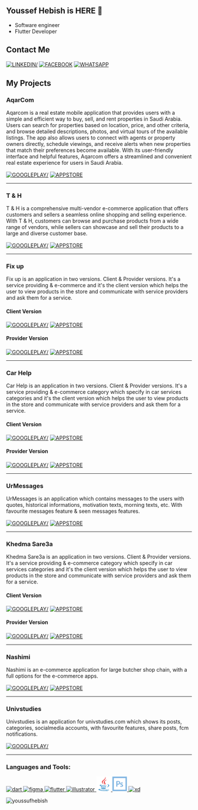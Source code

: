 ## Youssef Hebish is HERE 👑

- Software engineer
- Flutter Developer

## Contact Me
<p align="left">
<a href="https://linkedin.com/in/yousseufhebish/" target="blank"><img align="center" src="http://img.shields.io/badge/linkedin-1863a9?logo=linkedin&style=for-the-badge&logoColor=white" alt="LINKEDIN/" /></a>
<a href="https://fb.com/youssufhebish" target="blank"><img align="center" src="https://img.shields.io/badge/facebook-3c5b9b?logo=facebook&style=for-the-badge&logoColor=white" alt="FACEBOOK" /></a>
<a href="https://wa.me/+201287719426" target="blank"><img align="center" src="https://img.shields.io/badge/whatsapp-30b945?logo=whatsapp&style=for-the-badge&logoColor=white" alt="WHATSAPP" /></a>
</p>

## My Projects

### AqarCom

Aqarcom is a real estate mobile application that provides users with a simple and efficient way to buy, sell, and rent properties in Saudi Arabia. Users can search for properties based on location, price, and other criteria, and browse detailed descriptions, photos, and virtual tours of the available listings. The app also allows users to connect with agents or property owners directly, schedule viewings, and receive alerts when new properties that match their preferences become available. With its user-friendly interface and helpful features, Aqarcom offers a streamlined and convenient real estate experience for users in Saudi Arabia.

<p align="left">
<a href="https://play.google.com/store/apps/details?id=com.entlq.aqarcom" target="_blank" rel="noopener"><img align="center" src="https://img.shields.io/badge/on%20google%20play-35ab56?logo=googleplay&style=for-the-badge&labelColor=35ab56" alt="GOOGLEPLAY/" /></a>
<a href="https://apps.apple.com/sa/app/%D8%B9%D9%82%D8%A7%D8%B1-%D9%83%D9%88%D9%85-aqarcom/id1568547797" target="_blank" rel="noopener"><img align="center" src="https://img.shields.io/badge/on%20app%20store-1ba1f6?logo=appstore&style=for-the-badge&labelColor=1ba1f6&logoColor=white" alt="APPSTORE" /></a>
</p>

<hr>

### T & H

T & H is a comprehensive multi-vendor e-commerce application that offers customers and sellers a seamless online shopping and selling experience. With T & H, customers can browse and purchase products from a wide range of vendors, while sellers can showcase and sell their products to a large and diverse customer base.

<p align="left">
<a href="https://play.google.com/store/apps/details?id=com.softsteps.tandh" target="blank"><img align="center" src="https://img.shields.io/badge/on%20google%20play-35ab56?logo=googleplay&style=for-the-badge&labelColor=35ab56" alt="GOOGLEPLAY/" /></a>
<a href="https://apps.apple.com/zw/app/t-h/id6443761574" target="blank"><img align="center" src="https://img.shields.io/badge/on%20app%20store-1ba1f6?logo=appstore&style=for-the-badge&labelColor=1ba1f6&logoColor=white" alt="APPSTORE" /></a>
</p>

<hr>

### Fix up

Fix up is an application in two versions. Client & Provider versions.
It's a service providing & e-commerce and it's the client version which helps the user to view products in the store and communicate with service providers and ask them for a service.

#### Client Version
<p align="left">
<a href="https://play.google.com/store/apps/details?id=com.kian.fixup" target="blank"><img align="center" src="https://img.shields.io/badge/on%20google%20play-35ab56?logo=googleplay&style=for-the-badge&labelColor=35ab56" alt="GOOGLEPLAY/" /></a>
<a href="https://apps.apple.com/zw/app/fix-up/id6443759320" target="blank"><img align="center" src="https://img.shields.io/badge/on%20app%20store-1ba1f6?logo=appstore&style=for-the-badge&labelColor=1ba1f6&logoColor=white" alt="APPSTORE" /></a>
</p>

#### Provider Version
<p align="left">
<a href="https://play.google.com/store/apps/details?id=com.provider.fixup" target="blank"><img align="center" src="https://img.shields.io/badge/on%20google%20play-35ab56?logo=googleplay&style=for-the-badge&labelColor=35ab56" alt="GOOGLEPLAY/" /></a>
<a href="https://apps.apple.com/zw/app/fix-up-provider/id6443759616" target="blank"><img align="center" src="https://img.shields.io/badge/on%20app%20store-1ba1f6?logo=appstore&style=for-the-badge&labelColor=1ba1f6&logoColor=white" alt="APPSTORE" /></a>
</p>

<hr>

### Car Help

Car Help is an application in two versions. Client & Provider versions.
It's a service providing & e-commerce category which specify in car services categories and it's the client version which helps the user to view products in the store and communicate with service providers and ask them for a service.

#### Client Version
<p align="left">
<a href="https://play.google.com/store/apps/details?id=com.carhelp.user" target="blank"><img align="center" src="https://img.shields.io/badge/on%20google%20play-35ab56?logo=googleplay&style=for-the-badge&labelColor=35ab56" alt="GOOGLEPLAY/" /></a>
<a href="https://apps.apple.com/us/app/car-help-كار-هلب/id1612074805" target="blank"><img align="center" src="https://img.shields.io/badge/on%20app%20store-1ba1f6?logo=appstore&style=for-the-badge&labelColor=1ba1f6&logoColor=white" alt="APPSTORE" /></a>
</p>

#### Provider Version
<p align="left">
<a href="https://play.google.com/store/apps/details?id=com.provider.carhelp" target="blank"><img align="center" src="https://img.shields.io/badge/on%20google%20play-35ab56?logo=googleplay&style=for-the-badge&labelColor=35ab56" alt="GOOGLEPLAY/" /></a>
<a href="https://apps.apple.com/us/app/car-help-provider-كار-هلب/id1613045513" target="blank"><img align="center" src="https://img.shields.io/badge/on%20app%20store-1ba1f6?logo=appstore&style=for-the-badge&labelColor=1ba1f6&logoColor=white" alt="APPSTORE" /></a>
</p>

<hr>

### UrMessages

UrMessages is an application which contains messages to the users with quotes, historical informations, motivation texts, morning texts, etc.
With favourite messages feature & seen messages features.

<p align="left">
<a href="https://play.google.com/store/apps/details?id=com.softsteps.urmessages" target="blank"><img align="center" src="https://img.shields.io/badge/on%20google%20play-35ab56?logo=googleplay&style=for-the-badge&labelColor=35ab56" alt="GOOGLEPLAY/" /></a>
<a href="https://apps.apple.com/eg/app/رسائلك/id1603412584" target="blank"><img align="center" src="https://img.shields.io/badge/on%20app%20store-1ba1f6?logo=appstore&style=for-the-badge&labelColor=1ba1f6&logoColor=white" alt="APPSTORE" /></a>
</p>

<hr>


### Khedma Sare3a

Khedma Sare3a is an application in two versions. Client & Provider versions.
It's a service providing & e-commerce category which specify in car services categories and it's the client version which helps the user to view products in the store and communicate with service providers and ask them for a service.

#### Client Version
<p align="left">
<a href="https://play.google.com/store/apps/details?id=com.hebish.khedma" target="blank"><img align="center" src="https://img.shields.io/badge/on%20google%20play-35ab56?logo=googleplay&style=for-the-badge&labelColor=35ab56" alt="GOOGLEPLAY/" /></a>
<a href="https://apps.apple.com/us/app/%D8%AE%D8%AF%D9%85%D9%87-%D8%B3%D8%B1%D9%8A%D8%B9%D8%A9/id1634245987" target="blank"><img align="center" src="https://img.shields.io/badge/on%20app%20store-1ba1f6?logo=appstore&style=for-the-badge&labelColor=1ba1f6&logoColor=white" alt="APPSTORE" /></a>
</p>

#### Provider Version
<p align="left">
<a href="https://play.google.com/store/apps/details?id=com.softsteps.khedmaprovider" target="blank"><img align="center" src="https://img.shields.io/badge/on%20google%20play-35ab56?logo=googleplay&style=for-the-badge&labelColor=35ab56" alt="GOOGLEPLAY/" /></a>
<a href="https://apps.apple.com/us/app/خدمة-سريعة-مقدم-خدمة/id1609963672" target="blank"><img align="center" src="https://img.shields.io/badge/on%20app%20store-1ba1f6?logo=appstore&style=for-the-badge&labelColor=1ba1f6&logoColor=white" alt="APPSTORE" /></a>
</p>

<hr>

### Nashimi 

Nashimi is an e-commerce application for large butcher shop chain, with a full options for the e-commerce apps.

<p align="left">
<a href="https://play.google.com/store/apps/details?id=com.kw4s.nashmililzabayh" target="blank"><img align="center" src="https://img.shields.io/badge/on%20google%20play-35ab56?logo=googleplay&style=for-the-badge&labelColor=35ab56" alt="GOOGLEPLAY/" /></a>
<a href="https://apps.apple.com/us/app/%D9%86%D8%B4%D9%85%D9%8A-%D9%84%D9%84%D8%B0%D8%A8%D8%A7%D9%8A%D8%AD/id1637317011" target="blank"><img align="center" src="https://img.shields.io/badge/on%20app%20store-1ba1f6?logo=appstore&style=for-the-badge&labelColor=1ba1f6&logoColor=white" alt="APPSTORE" /></a>
</p>

<hr>

### Univstudies 

Univstudies is an application for univstudies.com which shows its posts, categories, socialmedia accounts, with favourite features, share posts, fcm notifications.

<p align="left">
<a href="https://play.google.com/store/apps/details?id=com.hebish.univstudies" target="blank"><img align="center" src="https://img.shields.io/badge/on%20google%20play-35ab56?logo=googleplay&style=for-the-badge&labelColor=35ab56" alt="GOOGLEPLAY/" /></a>
</p>

<hr>

<h3 align="left">Languages and Tools:</h3>
<p align="left"> <a href="https://dart.dev" target="_blank" rel="noreferrer"> <img src="https://www.vectorlogo.zone/logos/dartlang/dartlang-icon.svg" alt="dart" width="40" height="40"/> </a> <a href="https://www.figma.com/" target="_blank" rel="noreferrer"> <img src="https://www.vectorlogo.zone/logos/figma/figma-icon.svg" alt="figma" width="40" height="40"/> </a> <a href="https://flutter.dev" target="_blank" rel="noreferrer"> <img src="https://www.vectorlogo.zone/logos/flutterio/flutterio-icon.svg" alt="flutter" width="40" height="40"/> </a> <a href="https://www.adobe.com/in/products/illustrator.html" target="_blank" rel="noreferrer"> <img src="https://www.vectorlogo.zone/logos/adobe_illustrator/adobe_illustrator-icon.svg" alt="illustrator" width="40" height="40"/> </a> <a href="https://www.java.com" target="_blank" rel="noreferrer"> <img src="https://raw.githubusercontent.com/devicons/devicon/master/icons/java/java-original.svg" alt="java" width="40" height="40"/> </a> <a href="https://www.photoshop.com/en" target="_blank" rel="noreferrer"> <img src="https://raw.githubusercontent.com/devicons/devicon/master/icons/photoshop/photoshop-line.svg" alt="photoshop" width="40" height="40"/> </a> <a href="https://www.adobe.com/products/xd.html" target="_blank" rel="noreferrer"> <img src="https://cdn.worldvectorlogo.com/logos/adobe-xd.svg" alt="xd" width="40" height="40"/> </a> </p>

<p><img align="left" src="https://github-readme-stats.vercel.app/api/top-langs?username=youssufhebish&show_icons=true&locale=en&layout=compact" alt="youssufhebish" /></p>
